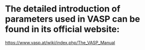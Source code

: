 # The detailed introduction of parameters used in VASP can be found in its official website:
https://www.vasp.at/wiki/index.php/The_VASP_Manual
